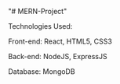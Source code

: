 "# MERN-Project" 

Technologies Used:

Front-end: React, HTML5, CSS3

Back-end: NodeJS, ExpressJS

Database: MongoDB
